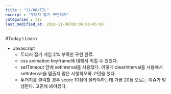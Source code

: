 ```yaml
---
title : "11/06/TIL"  
excerpt : "두더지 잡기 구현하기"  
categories : TIL
last_modified_at: 2020-11-06T08:06:00-05:00
---
```

#Today I Learn  
  
- Javascript  
    - 두더지 잡기 게임 2% 부족한 구현 완료.  
    - css animation keyframe에 대해서 익힐 수 있었다.  
    - setTimeout 안에 setInterval을 사용했다. 어떻게 clearInterval을 사용해서 setInterval을 멈출지 많은 시행착오와 고민을 했다.  
    - 두더지를 클릭할 경우 score 10점이 올라야하는데 가끔 20점 오르는 이슈가 발생한다. 고민해 봐야겠다.
